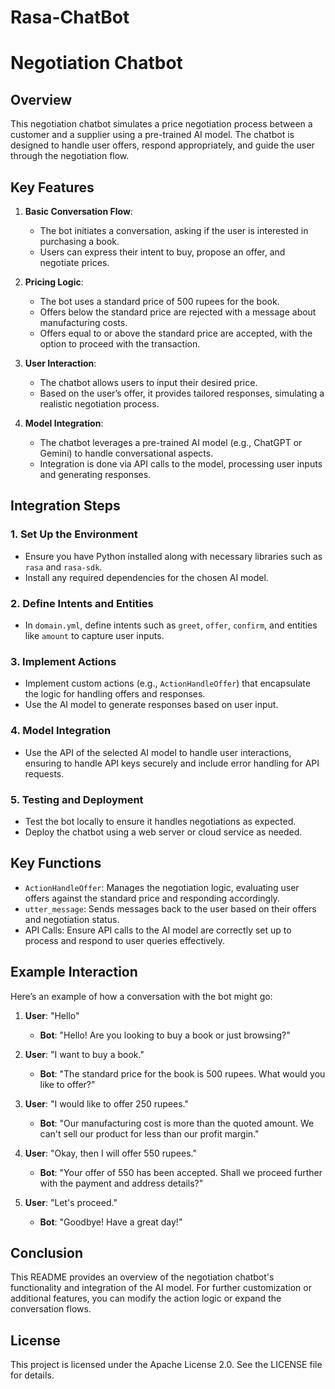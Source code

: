 # Rasa-ChatBot
# Negotiation Chatbot

## Overview
This negotiation chatbot simulates a price negotiation process between a customer and a supplier using a pre-trained AI model. The chatbot is designed to handle user offers, respond appropriately, and guide the user through the negotiation flow.

## Key Features
1. **Basic Conversation Flow**:
   - The bot initiates a conversation, asking if the user is interested in purchasing a book.
   - Users can express their intent to buy, propose an offer, and negotiate prices.

2. **Pricing Logic**:
   - The bot uses a standard price of 500 rupees for the book.
   - Offers below the standard price are rejected with a message about manufacturing costs.
   - Offers equal to or above the standard price are accepted, with the option to proceed with the transaction.

3. **User Interaction**:
   - The chatbot allows users to input their desired price.
   - Based on the user’s offer, it provides tailored responses, simulating a realistic negotiation process.

4. **Model Integration**:
   - The chatbot leverages a pre-trained AI model (e.g., ChatGPT or Gemini) to handle conversational aspects.
   - Integration is done via API calls to the model, processing user inputs and generating responses.

## Integration Steps

### 1. Set Up the Environment
- Ensure you have Python installed along with necessary libraries such as `rasa` and `rasa-sdk`.
- Install any required dependencies for the chosen AI model.

### 2. Define Intents and Entities
- In `domain.yml`, define intents such as `greet`, `offer`, `confirm`, and entities like `amount` to capture user inputs.

### 3. Implement Actions
- Implement custom actions (e.g., `ActionHandleOffer`) that encapsulate the logic for handling offers and responses.
- Use the AI model to generate responses based on user input.

### 4. Model Integration
- Use the API of the selected AI model to handle user interactions, ensuring to handle API keys securely and include error handling for API requests.

### 5. Testing and Deployment
- Test the bot locally to ensure it handles negotiations as expected.
- Deploy the chatbot using a web server or cloud service as needed.

## Key Functions
- `ActionHandleOffer`: Manages the negotiation logic, evaluating user offers against the standard price and responding accordingly.
- `utter_message`: Sends messages back to the user based on their offers and negotiation status.
- API Calls: Ensure API calls to the AI model are correctly set up to process and respond to user queries effectively.

## Example Interaction
Here’s an example of how a conversation with the bot might go:

1. **User**: "Hello"
   - **Bot**: "Hello! Are you looking to buy a book or just browsing?"
   
2. **User**: "I want to buy a book."
   - **Bot**: "The standard price for the book is 500 rupees. What would you like to offer?"

3. **User**: "I would like to offer 250 rupees."
   - **Bot**: "Our manufacturing cost is more than the quoted amount. We can't sell our product for less than our profit margin."

4. **User**: "Okay, then I will offer 550 rupees."
   - **Bot**: "Your offer of 550 has been accepted. Shall we proceed further with the payment and address details?"

5. **User**: "Let's proceed."
   - **Bot**: "Goodbye! Have a great day!"

## Conclusion
This README provides an overview of the negotiation chatbot's functionality and integration of the AI model. For further customization or additional features, you can modify the action logic or expand the conversation flows.

## License
This project is licensed under the Apache License 2.0. See the LICENSE file for details.

